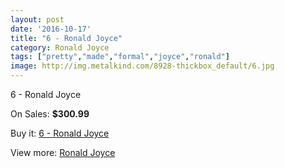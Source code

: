 ```yaml
---
layout: post
date: '2016-10-17'
title: "6 - Ronald Joyce"
category: Ronald Joyce
tags: ["pretty","made","formal","joyce","ronald"]
image: http://img.metalkind.com/8928-thickbox_default/6.jpg
---
```

6 - Ronald Joyce

On Sales: **$300.99**
<a href="https://www.metalkind.com/en/ronald-joyce/3936-6.html"><amp-img layout="responsive" width="600" height="600" src="//img.metalkind.com/8928-thickbox_default/6.jpg" alt="6 - Ronald Joyce 0" /></a>
<a href="https://www.metalkind.com/en/ronald-joyce/3936-6.html"><amp-img layout="responsive" width="600" height="600" src="//img.metalkind.com/8929-thickbox_default/6.jpg" alt="6 - Ronald Joyce 1" /></a>

Buy it: [6 - Ronald Joyce](https://www.metalkind.com/en/ronald-joyce/3936-6.html "6 - Ronald Joyce")

View more: [Ronald Joyce](https://www.metalkind.com/en/110-ronald-joyce "Ronald Joyce")